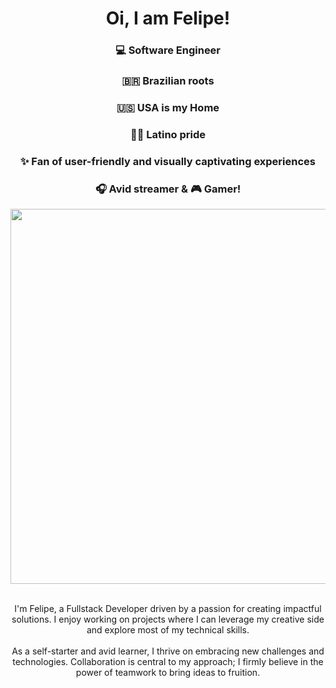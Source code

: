 <h1 align="center"> Oi, I am Felipe!</h1>
<div background-image: url('https://github.com/fliperamos88/fliperamos88/assets/129113618/ca6842ef-6859-44df-b4c5-c6a537465f60')></div>
<div align="center" backgroundI>
     <h3>💻 Software Engineer </h3>  
     <h3>🇧🇷 Brazilian roots </h3>  
     <h3>🇺🇸  USA is my Home</h3>  
     <h3>✌🏼 Latino pride</h3>  
     <h3> ✨ Fan of user-friendly and visually captivating experiences</h3> 
     <h3> 🎧 Avid streamer & 🎮 Gamer!</h3>  

</div>

<div style="background-image: url(https://github.com/fliperamos88/fliperamos88/assets/129113618/ca6842ef-6859-44df-b4c5-c6a537465f60)"></div>

<div align="center">
   <img src='https://github.com/fliperamos88/fliperamos88/assets/129113618/ca6842ef-6859-44df-b4c5-c6a537465f60' width=600 style="border-radius:50"/>
</div>   <br>



<p style="text-align: center;">I'm Felipe, a Fullstack Developer driven by a passion for creating impactful solutions. I enjoy working on projects where I can leverage my creative side and explore most of my technical skills. <br><br>
     As a self-starter and avid learner, I thrive on embracing new challenges and technologies. Collaboration is central to my approach; I firmly believe in the power of teamwork to bring ideas to fruition. </p>










